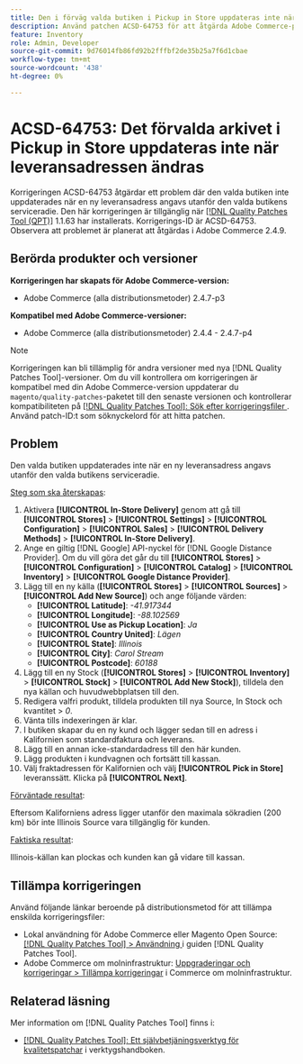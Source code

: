 ```yaml
---
title: Den i förväg valda butiken i Pickup in Store uppdateras inte när leveransadressen ändras
description: Använd patchen ACSD-64753 för att åtgärda Adobe Commerce-problemet där den förvalda butiken inte uppdaterades när en ny leveransadress angavs utanför den valda butikens serviceradie.
feature: Inventory
role: Admin, Developer
source-git-commit: 9d76014fb86fd92b2fffbf2de35b25a7f6d1cbae
workflow-type: tm+mt
source-wordcount: '438'
ht-degree: 0%

---
```



# ACSD-64753: Det förvalda arkivet i Pickup in Store uppdateras inte när leveransadressen ändras

Korrigeringen ACSD-64753 åtgärdar ett problem där den valda butiken inte uppdaterades när en ny leveransadress angavs utanför den valda butikens serviceradie. Den här korrigeringen är tillgänglig när [[!DNL Quality Patches Tool (QPT)]](/help/tools/quality-patches-tool/quality-patches-tool-to-self-serve-quality-patches.md) 1.1.63 har installerats. Korrigerings-ID är ACSD-64753. Observera att problemet är planerat att åtgärdas i Adobe Commerce 2.4.9.

## Berörda produkter och versioner

**Korrigeringen har skapats för Adobe Commerce-version:**

* Adobe Commerce (alla distributionsmetoder) 2.4.7-p3

**Kompatibel med Adobe Commerce-versioner:**

* Adobe Commerce (alla distributionsmetoder) 2.4.4 - 2.4.7-p4

>[!NOTE]
>
>Korrigeringen kan bli tillämplig för andra versioner med nya [!DNL Quality Patches Tool]-versioner. Om du vill kontrollera om korrigeringen är kompatibel med din Adobe Commerce-version uppdaterar du `magento/quality-patches`-paketet till den senaste versionen och kontrollerar kompatibiliteten på [[!DNL Quality Patches Tool]: Sök efter korrigeringsfiler ](https://experienceleague.adobe.com/tools/commerce-quality-patches/index.html). Använd patch-ID:t som söknyckelord för att hitta patchen.

## Problem

Den valda butiken uppdaterades inte när en ny leveransadress angavs utanför den valda butikens serviceradie.

<u>Steg som ska återskapas</u>:

1. Aktivera **[!UICONTROL In-Store Delivery]** genom att gå till **[!UICONTROL Stores]** > **[!UICONTROL Settings]** > **[!UICONTROL Configuration]** > **[!UICONTROL Sales]** > **[!UICONTROL Delivery Methods]** > **[!UICONTROL In-Store Delivery]**.
1. Ange en giltig [!DNL Google] API-nyckel för [!DNL Google Distance Provider]. Om du vill göra det går du till **[!UICONTROL Stores]** > **[!UICONTROL Configuration]** > **[!UICONTROL Catalog]** > **[!UICONTROL Inventory]** > **[!UICONTROL Google Distance Provider]**.
1. Lägg till en ny källa (**[!UICONTROL Stores]** > **[!UICONTROL Sources]** > **[!UICONTROL Add New Source]**) och ange följande värden:
   * **[!UICONTROL Latitude]**: *-41.917344*
   * **[!UICONTROL Longitude]**: *-88.102569*
   * **[!UICONTROL Use as Pickup Location]**: *Ja*
   * **[!UICONTROL Country United]**: *Lägen*
   * **[!UICONTROL State]**: *Illinois*
   * **[!UICONTROL City]**: *Carol Stream*
   * **[!UICONTROL Postcode]**: *60188*
1. Lägg till en ny Stock (**[!UICONTROL Stores]** > **[!UICONTROL Inventory]** > **[!UICONTROL Stock]** > **[!UICONTROL Add New Stock]**), tilldela den nya källan och huvudwebbplatsen till den.
1. Redigera valfri produkt, tilldela produkten till nya Source, In Stock och kvantitet > *0*.
1. Vänta tills indexeringen är klar.
1. I butiken skapar du en ny kund och lägger sedan till en adress i Kalifornien som standardfaktura och leverans.
1. Lägg till en annan icke-standardadress till den här kunden.
1. Lägg produkten i kundvagnen och fortsätt till kassan.
1. Välj fraktadressen för Kalifornien och välj **[!UICONTROL Pick in Store]** leveranssätt. Klicka på **[!UICONTROL Next]**.

<u>Förväntade resultat</u>:

Eftersom Kaliforniens adress ligger utanför den maximala sökradien (200 km) bör inte Illinois Source vara tillgänglig för kunden.

<u>Faktiska resultat</u>:

Illinois-källan kan plockas och kunden kan gå vidare till kassan.

## Tillämpa korrigeringen

Använd följande länkar beroende på distributionsmetod för att tillämpa enskilda korrigeringsfiler:

* Lokal användning för Adobe Commerce eller Magento Open Source: [[!DNL Quality Patches Tool] > Användning ](/help/tools/quality-patches-tool/usage.md) i guiden [!DNL Quality Patches Tool].
* Adobe Commerce om molninfrastruktur: [Uppgraderingar och korrigeringar > Tillämpa korrigeringar](https://experienceleague.adobe.com/docs/commerce-cloud-service/user-guide/develop/upgrade/apply-patches.html) i Commerce om molninfrastruktur.

## Relaterad läsning

Mer information om [!DNL Quality Patches Tool] finns i:

* [[!DNL Quality Patches Tool]: Ett självbetjäningsverktyg för kvalitetspatchar](/help/tools/quality-patches-tool/quality-patches-tool-to-self-serve-quality-patches.md) i verktygshandboken.

